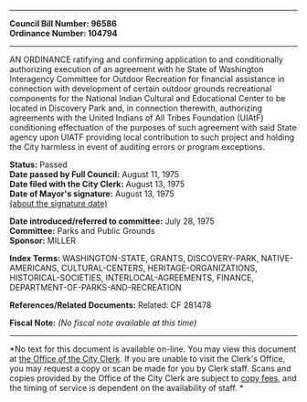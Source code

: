 * * * * *  
  
**Council Bill Number: [](#h0)[](#h2)96586**   
**Ordinance Number: 104794**  
  
* * * * *  
  
AN ORDINANCE ratifying and confirming application to and conditionally authorizing execution of an agreement with he State of Washington Interagency Committee for Outdoor Recreation for financial assistance in connection with development of certain outdoor grounds recreational components for the National Indian Cultural and Educational Center to be located in Discovery Park and, in connection therewith, authorizing agreements with the United Indians of All Tribes Foundation (UIAtF) conditioning effectuation of the purposes of such agreement with said State agency upon UIATF providing local contribution to such project and holding the City harmless in event of auditing errors or program exceptions.  
  
**Status:** Passed   
**Date passed by Full Council:** August 11, 1975   
**Date filed with the City Clerk:** August 13, 1975   
**Date of Mayor's signature:** August 13, 1975   
[(about the signature date)](/~public/approvaldate.htm)   
  
  
**Date introduced/referred to committee:** July 28, 1975   
**Committee:** Parks and Public Grounds   
**Sponsor:** MILLER   
  
**Index Terms:** WASHINGTON-STATE, GRANTS, DISCOVERY-PARK, NATIVE-AMERICANS, CULTURAL-CENTERS, HERITAGE-ORGANIZATIONS, HISTORICAL-SOCIETIES, INTERLOCAL-AGREEMENTS, FINANCE, DEPARTMENT-OF-PARKS-AND-RECREATION  
  
**References/Related Documents:** Related: CF 281478  
  
**Fiscal Note:** *(No fiscal note available at this time)*  
  
* * * * *  
  
*No text for this document is available on-line. You may view this document at [the Office of the City Clerk](http://www.seattle.gov/leg/clerk/contactUs.htm). If you are unable to visit the Clerk's Office, you may request a copy or scan be made for you by Clerk staff. Scans and copies provided by the Office of the City Clerk are subject to [copy fees](http://clerk.seattle.gov/~public/clerkfees.htm), and the timing of service is dependent on the availability of staff. *  
  
  
